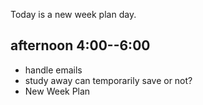 Today is a new week plan day. 

## afternoon 4:00--6:00
- handle emails
- study away can temporarily save or not?
- New Week Plan



